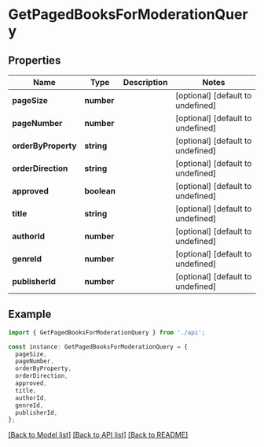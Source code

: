# GetPagedBooksForModerationQuery

## Properties

| Name                | Type        | Description | Notes                             |
| ------------------- | ----------- | ----------- | --------------------------------- |
| **pageSize**        | **number**  |             | [optional] [default to undefined] |
| **pageNumber**      | **number**  |             | [optional] [default to undefined] |
| **orderByProperty** | **string**  |             | [optional] [default to undefined] |
| **orderDirection**  | **string**  |             | [optional] [default to undefined] |
| **approved**        | **boolean** |             | [optional] [default to undefined] |
| **title**           | **string**  |             | [optional] [default to undefined] |
| **authorId**        | **number**  |             | [optional] [default to undefined] |
| **genreId**         | **number**  |             | [optional] [default to undefined] |
| **publisherId**     | **number**  |             | [optional] [default to undefined] |

## Example

```typescript
import { GetPagedBooksForModerationQuery } from './api';

const instance: GetPagedBooksForModerationQuery = {
  pageSize,
  pageNumber,
  orderByProperty,
  orderDirection,
  approved,
  title,
  authorId,
  genreId,
  publisherId,
};
```

[[Back to Model list]](../README.md#documentation-for-models) [[Back to API list]](../README.md#documentation-for-api-endpoints) [[Back to README]](../README.md)
